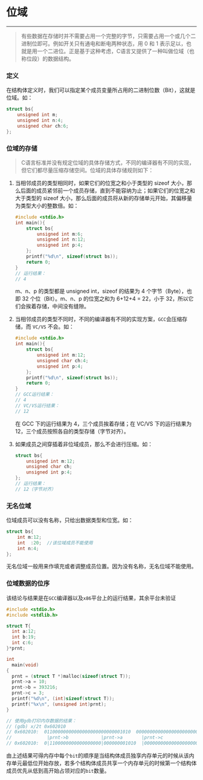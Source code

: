 # 位域

---

>  有些数据在存储时并不需要占用一个完整的字节，只需要占用一个或几个二进制位即可。例如开关只有通电和断电两种状态，用 0 和 1 表示足以，也就是用一个二进位。正是基于这种考虑，C语言又提供了一种叫做位域（也称位段）的数据结构。

### 定义

在结构体定义时，我们可以指定某个成员变量所占用的二进制位数（Bit），这就是位域。如：

```c
struct bs{
    unsigned int m;
    unsigned int n:4;
    unsigned char ch:6;
};
```

### 位域的存储

>  C语言标准并没有规定位域的具体存储方式，不同的编译器有不同的实现，但它们都尽量压缩存储空间。位域的具体存储规则如下：

1. 当相邻成员的类型相同时，如果它们的位宽之和小于类型的 sizeof 大小，那么后面的成员紧邻前一个成员存储，直到不能容纳为止；如果它们的位宽之和大于类型的 sizeof 大小，那么后面的成员将从新的存储单元开始，其偏移量为类型大小的整数倍。如：

   ```c
   #include <stdio.h>
   int main(){
       struct bs{
           unsigned int m:6;
           unsigned int n:12;
           unsigned int p:4;
       };
       printf("%d\n", sizeof(struct bs));
       return 0;
   }
   // 运行结果：
   // 4
   ```

   m、n、p 的类型都是 unsigned int，sizeof 的结果为 4 个字节（Byte），也即 32 个位（Bit）。m、n、p 的位宽之和为 6+12+4 = 22，小于 32，所以它们会挨着存储，中间没有缝隙。

2. 当相邻成员的类型不同时，不同的编译器有不同的实现方案，`GCC`会压缩存储，而 `VC/VS` 不会。如：

   ```c
   #include <stdio.h>
   int main(){
       struct bs{
           unsigned int m:12;
           unsigned char ch:4;
           unsigned int p:4;
       };
       printf("%d\n", sizeof(struct bs));
       return 0;
   }
   // GCC运行结果：
   // 4
   // VC/VS运行结果：
   // 12
   ```

   在 GCC 下的运行结果为 4，三个成员挨着存储；在 VC/VS 下的运行结果为 12，三个成员按照各自的类型存储（字节对齐）。

3. 如果成员之间穿插着非位域成员，那么不会进行压缩。如：

   ```c
   struct bs{
       unsigned int m:12;
       unsigned char ch;
       unsigned int p:4;
   };
   // 运行结果：
   // 12（字节对齐）
   ```

### 无名位域

位域成员可以没有名称，只给出数据类型和位宽。如：

```c
struct bs{
    int m:12;
    int  :20;  //该位域成员不能使用
    int n:4;
};
```

无名位域一般用来作填充或者调整成员位置。因为没有名称，无名位域不能使用。

### 位域数据的位序

该结论与结果是在`GCC`编译器以及`x86`平台上的运行结果，其余平台未验证

```c
#include <stdio.h>                                                              
#include <stdlib.h>                                                             

struct T{                                                                       
  int a:12;                                                                   
  int b:19;                                                                   
  int c:6;                                                                    
}*prnt;                                                                         

int                                                                             
  main(void)                                                                      
{                                                                               
  prnt = (struct T *)malloc(sizeof(struct T));                                
  prnt->a = 10;                                                               
  prnt->b = 393216;                                                           
  prnt->c = 3;                                                                
  printf("%d\n", (int)sizeof(struct T));                                      
  printf("%x\n", (unsigned int)prnt);                                         
}

// 使用gdb打印内存数据的结果：
// (gdb) x/2t 0x602010
// 0x602010:  01100000000000000000000000001010  00000000000000000000000000000011
//             |prnt->b            |prnt->a       |prnt->c
// 0x602010:  0|1100000000000000000|000000001010  |00000000000000000000000000000011
```

由上述结果可得内存中每个`bit`的顺序是当结构体成员独享内存单元的时候从该内存单元最低位开始存放，若多个结构体成员共享一个内存单元的时候第一个结构体成员优先从低到高开始占领对应的`bit`数量。
